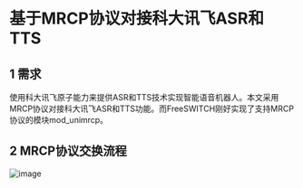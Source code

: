 # 基于MRCP协议对接科大讯飞ASR和TTS
## 1 需求
使用科大讯飞原子能力来提供ASR和TTS技术实现智能语音机器人。本文采用MRCP协议对接科大讯飞ASR和TTS功能。而FreeSWITCH刚好实现了支持MRCP协议的模块mod_unimrcp。
## 2 MRCP协议交换流程
![image](https://github.com/kenlab-chung/Freeswitch-Kernel-Programming/assets/59462735/492ee7bd-f363-4384-9c67-36cd43cae4f3)



